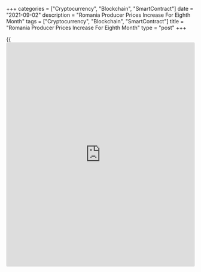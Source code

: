 +++
categories = ["Cryptocurrency", "Blockchain", "SmartContract"]
date = "2021-09-02"
description = "Romania Producer Prices Increase For Eighth Month"
tags = ["Cryptocurrency", "Blockchain", "SmartContract"]
title = "Romania Producer Prices Increase For Eighth Month"
type = "post"
+++

{{<iframe id="large-banner" src="https://www.bounty.group/#slide=11.0" width="100%" height="600" scrolling="no" style="border: 0px solid rgb(216, 221, 230); border-radius: 3px;">}}

Romania's producer prices rose for the eight straight month in July,
data from the National Institute of Statistics showed on Thursday.

The producer price index grew 13.98 percent year-on-year in July,
following a 11.85 percent rise in June.

Prices in the domestic market increased 15.35 percent yearly in July and
non-domestic market gained 11.63 percent.

Among the main industrial groups, prices for energy surged by 31.02
percent annually in July. Prices for durable consumer goods gained 6.33
percent and those for non-durable consumer goods grew 5.31 percent.

Prices for intermediate goods and capital goods increased by 17.31
percent and 4.11 percent, respectively.

On a month-on-month basis, producer prices rose 2.31 percent in July.

For comments and feedback [contact](https://www.playgroundfx.com/contact/): editorial@rtt[news](https://www.letsplayfx.com/blog/forex-news-website/).com

[Economic News][1]

 **What parts of the world are seeing the best (and worst) economic
performances lately? Click[here][2] to check out our [Econ Scorecard][2]
and find out! See up-to-the-moment [ranking](https://www.playgroundfx.com/blog/crypto-exchange-ranking/)s for the best and worst
performers in [GDP][3], [unemployment rate][4], [inflation][2] and much
more.**

   1. www.rtt[news](https://www.letsplayfx.com/blog/forex-news-website/).com/Content/EconomicNews.aspx
   2. www.rtt[news](https://www.letsplayfx.com/blog/forex-news-website/).com/economic-scorecard/world-rank/CPI/highest-performance.aspx
   3. www.rtt[news](https://www.letsplayfx.com/blog/forex-news-website/).com/economic-scorecard/world-rank/GDP/highest-performance.aspx
   4. www.rtt[news](https://www.letsplayfx.com/blog/forex-news-website/).com/economic-scorecard/world-rank/unemployment-rate/lowest-performance.aspx